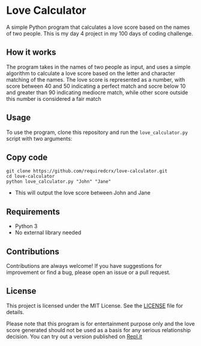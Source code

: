 # Love Calculator
A simple Python program that calculates a love score based on the names of two people. This is my day 4 project in my 100 days of coding challenge.

## How it works
The program takes in the names of two people as input, and uses a simple algorithm to calculate a love score based on the letter and character matching of the names. The love score is represented as a number, with score between 40 and 50 indicating a perfect match and socre below 10 and greater than 90 indicating mediocre match, while other score outside this number is considered a fair match

## Usage
To use the program, clone this repository and run the  `love_calculator.py` script with two arguments:

## Copy code
```
git clone https://github.com/requiredcrx/love-calculator.git
cd love-calculator
python love_calculator.py "John" "Jane"
```
* This will output the love score between John and Jane

## Requirements
* Python 3
* No external library needed

## Contributions
Contributions are always welcome! If you have suggestions for improvement or find a bug, please open an issue or a pull request.

## License
This project is licensed under the MIT License. See the [LICENSE](https://chat.openai.com/chat/LICENSE) file for details.

Please note that this program is for entertainment purpose only and the love score generated should not be used as a basis for any serious relationship decision.
You can try out a version published on [Repl.it](https://replit.com/@labelisaiah/Love-Calculator-by-Required?v=1)
